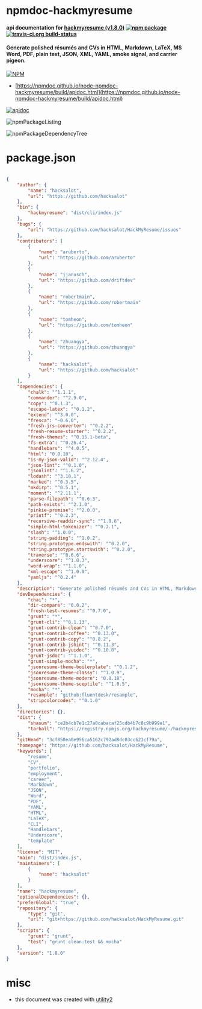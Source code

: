 # npmdoc-hackmyresume

#### api documentation for  [hackmyresume (v1.8.0)](https://github.com/hacksalot/HackMyResume)  [![npm package](https://img.shields.io/npm/v/npmdoc-hackmyresume.svg?style=flat-square)](https://www.npmjs.org/package/npmdoc-hackmyresume) [![travis-ci.org build-status](https://api.travis-ci.org/npmdoc/node-npmdoc-hackmyresume.svg)](https://travis-ci.org/npmdoc/node-npmdoc-hackmyresume)

#### Generate polished résumés and CVs in HTML, Markdown, LaTeX, MS Word, PDF, plain text, JSON, XML, YAML, smoke signal, and carrier pigeon.

[![NPM](https://nodei.co/npm/hackmyresume.png?downloads=true&downloadRank=true&stars=true)](https://www.npmjs.com/package/hackmyresume)

- [https://npmdoc.github.io/node-npmdoc-hackmyresume/build/apidoc.html](https://npmdoc.github.io/node-npmdoc-hackmyresume/build/apidoc.html)

[![apidoc](https://npmdoc.github.io/node-npmdoc-hackmyresume/build/screenCapture.buildCi.browser.%252Ftmp%252Fbuild%252Fapidoc.html.png)](https://npmdoc.github.io/node-npmdoc-hackmyresume/build/apidoc.html)

![npmPackageListing](https://npmdoc.github.io/node-npmdoc-hackmyresume/build/screenCapture.npmPackageListing.svg)

![npmPackageDependencyTree](https://npmdoc.github.io/node-npmdoc-hackmyresume/build/screenCapture.npmPackageDependencyTree.svg)



# package.json

```json

{
    "author": {
        "name": "hacksalot",
        "url": "https://github.com/hacksalot"
    },
    "bin": {
        "hackmyresume": "dist/cli/index.js"
    },
    "bugs": {
        "url": "https://github.com/hacksalot/HackMyResume/issues"
    },
    "contributors": [
        {
            "name": "aruberto",
            "url": "https://github.com/aruberto"
        },
        {
            "name": "jjanusch",
            "url": "https://github.com/driftdev"
        },
        {
            "name": "robertmain",
            "url": "https://github.com/robertmain"
        },
        {
            "name": "tomheon",
            "url": "https://github.com/tomheon"
        },
        {
            "name": "zhuangya",
            "url": "https://github.com/zhuangya"
        },
        {
            "name": "hacksalot",
            "url": "https://github.com/hacksalot"
        }
    ],
    "dependencies": {
        "chalk": "^1.1.1",
        "commander": "^2.9.0",
        "copy": "^0.1.3",
        "escape-latex": "^0.1.2",
        "extend": "^3.0.0",
        "fresca": "~0.6.0",
        "fresh-jrs-converter": "^0.2.2",
        "fresh-resume-starter": "^0.2.2",
        "fresh-themes": "^0.15.1-beta",
        "fs-extra": "^0.26.4",
        "handlebars": "^4.0.5",
        "html": "0.0.10",
        "is-my-json-valid": "^2.12.4",
        "json-lint": "^0.1.0",
        "jsonlint": "^1.6.2",
        "lodash": "^3.10.1",
        "marked": "^0.3.5",
        "mkdirp": "^0.5.1",
        "moment": "^2.11.1",
        "parse-filepath": "^0.6.3",
        "path-exists": "^2.1.0",
        "pinkie-promise": "^2.0.0",
        "printf": "^0.2.3",
        "recursive-readdir-sync": "^1.0.6",
        "simple-html-tokenizer": "^0.2.1",
        "slash": "^1.0.0",
        "string-padding": "^1.0.2",
        "string.prototype.endswith": "^0.2.0",
        "string.prototype.startswith": "^0.2.0",
        "traverse": "^0.6.6",
        "underscore": "^1.8.3",
        "word-wrap": "^1.1.0",
        "xml-escape": "^1.0.0",
        "yamljs": "^0.2.4"
    },
    "description": "Generate polished résumés and CVs in HTML, Markdown, LaTeX, MS Word, PDF, plain text, JSON, XML, YAML, smoke signal, and carrier pigeon.",
    "devDependencies": {
        "chai": "*",
        "dir-compare": "0.0.2",
        "fresh-test-resumes": "^0.7.0",
        "grunt": "*",
        "grunt-cli": "^0.1.13",
        "grunt-contrib-clean": "^0.7.0",
        "grunt-contrib-coffee": "^0.13.0",
        "grunt-contrib-copy": "^0.8.2",
        "grunt-contrib-jshint": "^0.11.3",
        "grunt-contrib-yuidoc": "^0.10.0",
        "grunt-jsdoc": "^1.1.0",
        "grunt-simple-mocha": "*",
        "jsonresume-theme-boilerplate": "^0.1.2",
        "jsonresume-theme-classy": "^1.0.9",
        "jsonresume-theme-modern": "0.0.18",
        "jsonresume-theme-sceptile": "^1.0.5",
        "mocha": "*",
        "resample": "github:fluentdesk/resample",
        "stripcolorcodes": "^0.1.0"
    },
    "directories": {},
    "dist": {
        "shasum": "ce2b4cb7e1c27a0cabacaf25cdb4b7c8c9b999e1",
        "tarball": "https://registry.npmjs.org/hackmyresume/-/hackmyresume-1.8.0.tgz"
    },
    "gitHead": "3cf850ea0e956ca5162c792ad8dc03cc621cf79a",
    "homepage": "https://github.com/hacksalot/HackMyResume",
    "keywords": [
        "resume",
        "CV",
        "portfolio",
        "employment",
        "career",
        "Markdown",
        "JSON",
        "Word",
        "PDF",
        "YAML",
        "HTML",
        "LaTeX",
        "CLI",
        "Handlebars",
        "Underscore",
        "template"
    ],
    "license": "MIT",
    "main": "dist/index.js",
    "maintainers": [
        {
            "name": "hacksalot"
        }
    ],
    "name": "hackmyresume",
    "optionalDependencies": {},
    "preferGlobal": "true",
    "repository": {
        "type": "git",
        "url": "git+https://github.com/hacksalot/HackMyResume.git"
    },
    "scripts": {
        "grunt": "grunt",
        "test": "grunt clean:test && mocha"
    },
    "version": "1.8.0"
}
```



# misc
- this document was created with [utility2](https://github.com/kaizhu256/node-utility2)
